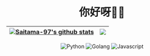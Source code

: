 <h1 align="center">你好呀👏🏻</h1>

<div align="center">
  
| <a href="https://github.com/stacklens/django_blog_tutorial"><img align="center" src="https://github-readme-stats.vercel.app/api?username=Saitama-97&show_icons=true&include_all_commits=true&theme=buefy&hide_border=true" alt="Saitama-97's github stats" /></a> | <a href="https://github.com/stacklens/django_blog_tutorial"><img align="center" src="https://github-readme-stats.vercel.app/api/top-langs/?username=Saitama&layout=compact&theme=buefy&hide_border=true" /></a> |
| ------------- | ------------- |
  
</div>
  
<div align="center">

![Python](https://img.shields.io/badge/python-3776AB?style=for-the-badge&logo=python&logoColor=white)
![Golang](https://img.shields.io/badge/Golang-00ADD8?style=for-the-badege&logo=go&logoColor=white)
![Javascript](https://img.shields.io/badge/-Javascript-%23092E20?logo=javascript&style=for-the-badge&logoColor=white&color=006400)

</div>
